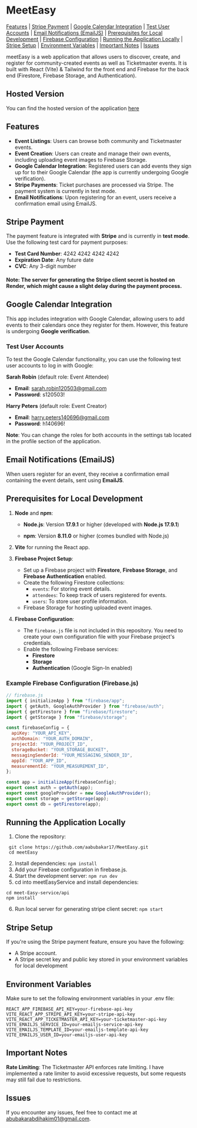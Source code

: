 # MeetEasy
[Features](#features) | [Stripe Payment](#stripe-payment) | [Google Calendar Integration](#google-calendar-integration) | [Test User Accounts](#test-user-accounts) | [Email Notifications (EmailJS)](#email-notifications-emailjs) | [Prerequisites for Local Development](#prerequisites-for-local-development) | [Firebase Configuration](#Example-Firebase-Configuration-firebasejs) | [Running the Application Locally](#running-the-application-locally) | [Stripe Setup](#stripe-setup) | [Environment Variables](#environment-variables) | [Important Notes](#important-notes) | [Issues](#issues)

meetEasy is a web application that allows users to discover, create, and register for community-created events as well as Ticketmaster events. It is built with React (Vite) & Tailwind for the front end and Firebase for the back end (Firestore, Firebase Storage, and Authentication).

## Hosted Version

You can find the hosted version of the application [here](https://meeteasy-244a4.web.app/)




## Features

- **Event Listings**: Users can browse both community and Ticketmaster events.
- **Event Creation**: Users can create and manage their own events, including uploading event images to Firebase Storage.
- **Google Calendar Integration**: Registered users can add events they sign up for to their Google Calendar (the app is currently undergoing Google verification).
- **Stripe Payments**: Ticket purchases are processed via Stripe. The payment system is currently in test mode.
- **Email Notifications**: Upon registering for an event, users receive a confirmation email using EmailJS.

## Stripe Payment

The payment feature is integrated with **Stripe** and is currently in **test mode**. Use the following test card for payment purposes:

- **Test Card Number**: 4242 4242 4242 4242
- **Expiration Date**: Any future date
- **CVC**: Any 3-digit number

#### Note: The server for generating the Stripe client secret is hosted on **Render**, which might cause a slight delay during the payment process.

## Google Calendar Integration

This app includes integration with Google Calendar, allowing users to add events to their calendars once they register for them. However, this feature is undergoing **Google verification**.

### Test User Accounts

To test the Google Calendar functionality, you can use the following test user accounts to log in with Google:

**Sarah Robin** (default role: Event Attendee)

- **Email**: sarah.robin120503@gmail.com
- **Password**: s120503!

**Harry Peters** (default role: Event Creator)

- **Email**: harry.peters140696@gmail.com
- **Password**: h140696!

**Note**: You can change the roles for both accounts in the settings tab located in the profile section of the application.

## Email Notifications (EmailJS)

When users register for an event, they receive a confirmation email containing the event details, sent using **EmailJS**.

## Prerequisites for Local Development

1. **Node** and **npm**:

   - **Node.js**: Version **17.9.1** or higher (developed with **Node.js 17.9.1**)

   - **npm**: Version **8.11.0** or higher (comes bundled with Node.js)

2. **Vite** for running the React app.
3. **Firebase Project Setup**:
   - Set up a Firebase project with **Firestore**, **Firebase Storage**, and **Firebase Authentication** enabled.
   - Create the following Firestore collections:
     - `events`: For storing event details.
     - `attendees`: To keep track of users registered for events.
     - `users`: To store user profile information.
   - Firebase Storage for hosting uploaded event images.
4. **Firebase Configuration**:
   - The `firebase.js` file is not included in this repository. You need to create your own configuration file with your Firebase project's credentials.
   - Enable the following Firebase services:
     - **Firestore**
     - **Storage**
     - **Authentication** (Google Sign-In enabled)

### Example Firebase Configuration (Firebase.js)

```javascript
// firebase.js
import { initializeApp } from "firebase/app";
import { getAuth, GoogleAuthProvider } from "firebase/auth";
import { getFirestore } from "firebase/firestore";
import { getStorage } from "firebase/storage";

const firebaseConfig = {
  apiKey: "YOUR_API_KEY",
  authDomain: "YOUR_AUTH_DOMAIN",
  projectId: "YOUR_PROJECT_ID",
  storageBucket: "YOUR_STORAGE_BUCKET",
  messagingSenderId: "YOUR_MESSAGING_SENDER_ID",
  appId: "YOUR_APP_ID",
  measurementId: "YOUR_MEASUREMENT_ID",
};

const app = initializeApp(firebaseConfig);
export const auth = getAuth(app);
export const googleProvider = new GoogleAuthProvider();
export const storage = getStorage(app);
export const db = getFirestore(app);
```

## Running the Application Locally

1. Clone the repository:

```
 git clone https://github.com/aabubakar17/MeetEasy.git
 cd meetEasy
```

2. Install dependencies: `npm install`
3. Add your Firebase configuration in firebase.js.
4. Start the development server: `npm run dev`
5. cd into meetEasyService and install dependencies:

```
cd meet-Easy-service/api
npm install
```

6. Run local server for generating stripe client secret: `npm start`

## Stripe Setup

If you're using the Stripe payment feature, ensure you have the following:

- A Stripe account.
- A Stripe secret key and public key stored in your environment variables for local development

## Environment Variables

Make sure to set the following environment variables in your .env file:

```
REACT_APP_FIREBASE_API_KEY=your-firebase-api-key
VITE_REACT_APP_STRIPE_API_KEY=your-stripe-api-key
VITE_REACT_APP_TICKETMASTER_API_KEY=your-ticketmaster-api-key
VITE_EMAILJS_SERVICE_ID=your-emailjs-service-api-key
VITE_EMAILJS_TEMPLATE_ID=your-emailjs-template-api-key
VITE_EMAILJS_USER_ID=your-emailjs-user-api-key
```

## Important Notes

**Rate Limiting**: The Ticketmaster API enforces rate limiting. I have implemented a rate limiter to avoid excessive requests, but some requests may still fail due to restrictions.

## Issues

If you encounter any issues, feel free to contact me at abubakarabdihakim01@gmail.com.
